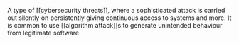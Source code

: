 A type of [[cybersecurity threats]], where a sophisticated attack is carried out silently on persistently giving continuous access to systems and more.
It is common to use [[algorithm attack]]s to generate unintended behaviour from legitimate software 